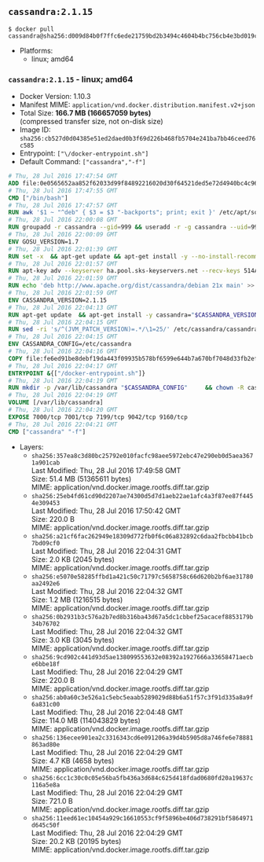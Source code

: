 ## `cassandra:2.1.15`

```console
$ docker pull cassandra@sha256:d009d84b0f7ffc6ede21759bd2b3494c4604b4bc756cb4e3bd019c6d9ce19a16
```

-	Platforms:
	-	linux; amd64

### `cassandra:2.1.15` - linux; amd64

-	Docker Version: 1.10.3
-	Manifest MIME: `application/vnd.docker.distribution.manifest.v2+json`
-	Total Size: **166.7 MB (166657059 bytes)**  
	(compressed transfer size, not on-disk size)
-	Image ID: `sha256:cb527d0d04385e51ed2daed0b3f69d226b468fb5704e241ba7bb46ceed76c585`
-	Entrypoint: `["\/docker-entrypoint.sh"]`
-	Default Command: `["cassandra","-f"]`

```dockerfile
# Thu, 28 Jul 2016 17:47:54 GMT
ADD file:0e0565652aa852f62033d99f84892216020d30f64521ded5e72d4940bc4c9697 in /
# Thu, 28 Jul 2016 17:47:55 GMT
CMD ["/bin/bash"]
# Thu, 28 Jul 2016 17:47:57 GMT
RUN awk '$1 ~ "^deb" { $3 = $3 "-backports"; print; exit }' /etc/apt/sources.list > /etc/apt/sources.list.d/backports.list
# Thu, 28 Jul 2016 22:00:08 GMT
RUN groupadd -r cassandra --gid=999 && useradd -r -g cassandra --uid=999 cassandra
# Thu, 28 Jul 2016 22:00:09 GMT
ENV GOSU_VERSION=1.7
# Thu, 28 Jul 2016 22:01:39 GMT
RUN set -x 	&& apt-get update && apt-get install -y --no-install-recommends ca-certificates wget && rm -rf /var/lib/apt/lists/* 	&& wget -O /usr/local/bin/gosu "https://github.com/tianon/gosu/releases/download/$GOSU_VERSION/gosu-$(dpkg --print-architecture)" 	&& wget -O /usr/local/bin/gosu.asc "https://github.com/tianon/gosu/releases/download/$GOSU_VERSION/gosu-$(dpkg --print-architecture).asc" 	&& export GNUPGHOME="$(mktemp -d)" 	&& gpg --keyserver ha.pool.sks-keyservers.net --recv-keys B42F6819007F00F88E364FD4036A9C25BF357DD4 	&& gpg --batch --verify /usr/local/bin/gosu.asc /usr/local/bin/gosu 	&& rm -r "$GNUPGHOME" /usr/local/bin/gosu.asc 	&& chmod +x /usr/local/bin/gosu 	&& gosu nobody true 	&& apt-get purge -y --auto-remove ca-certificates wget
# Thu, 28 Jul 2016 22:01:57 GMT
RUN apt-key adv --keyserver ha.pool.sks-keyservers.net --recv-keys 514A2AD631A57A16DD0047EC749D6EEC0353B12C
# Thu, 28 Jul 2016 22:01:59 GMT
RUN echo 'deb http://www.apache.org/dist/cassandra/debian 21x main' >> /etc/apt/sources.list.d/cassandra.list
# Thu, 28 Jul 2016 22:01:59 GMT
ENV CASSANDRA_VERSION=2.1.15
# Thu, 28 Jul 2016 22:04:13 GMT
RUN apt-get update 	&& apt-get install -y cassandra="$CASSANDRA_VERSION" 	&& rm -rf /var/lib/apt/lists/*
# Thu, 28 Jul 2016 22:04:15 GMT
RUN sed -ri 's/^(JVM_PATCH_VERSION)=.*/\1=25/' /etc/cassandra/cassandra-env.sh
# Thu, 28 Jul 2016 22:04:15 GMT
ENV CASSANDRA_CONFIG=/etc/cassandra
# Thu, 28 Jul 2016 22:04:16 GMT
COPY file:fe6ed91be8debf19da443f09935b578bf6599e644b7a670bf7048d33fb2efa9e in /docker-entrypoint.sh
# Thu, 28 Jul 2016 22:04:17 GMT
ENTRYPOINT &{["/docker-entrypoint.sh"]}
# Thu, 28 Jul 2016 22:04:19 GMT
RUN mkdir -p /var/lib/cassandra "$CASSANDRA_CONFIG" 	&& chown -R cassandra:cassandra /var/lib/cassandra "$CASSANDRA_CONFIG" 	&& chmod 777 /var/lib/cassandra "$CASSANDRA_CONFIG"
# Thu, 28 Jul 2016 22:04:19 GMT
VOLUME [/var/lib/cassandra]
# Thu, 28 Jul 2016 22:04:20 GMT
EXPOSE 7000/tcp 7001/tcp 7199/tcp 9042/tcp 9160/tcp
# Thu, 28 Jul 2016 22:04:21 GMT
CMD ["cassandra" "-f"]
```

-	Layers:
	-	`sha256:357ea8c3d80bc25792e010facfc98aee5972ebc47e290eb0d5aea3671a901cab`  
		Last Modified: Thu, 28 Jul 2016 17:49:58 GMT  
		Size: 51.4 MB (51365611 bytes)  
		MIME: application/vnd.docker.image.rootfs.diff.tar.gzip
	-	`sha256:25eb4fd61cd90d2207ae74300d5d7d1aeb22ae1afc4a3f87ee87f4454e309453`  
		Last Modified: Thu, 28 Jul 2016 17:50:42 GMT  
		Size: 220.0 B  
		MIME: application/vnd.docker.image.rootfs.diff.tar.gzip
	-	`sha256:a21cf6fac262949e18309d772fb0f6c06a832892c6daa2fbcbb41bcb7bd09cf0`  
		Last Modified: Thu, 28 Jul 2016 22:04:31 GMT  
		Size: 2.0 KB (2045 bytes)  
		MIME: application/vnd.docker.image.rootfs.diff.tar.gzip
	-	`sha256:e5070e58285ffbd1a421c50c71797c5658758c66d620b2bf6ae31780aa2492e6`  
		Last Modified: Thu, 28 Jul 2016 22:04:32 GMT  
		Size: 1.2 MB (1216515 bytes)  
		MIME: application/vnd.docker.image.rootfs.diff.tar.gzip
	-	`sha256:0b2931b3c576a2b7ed8b316ba43d67a5dc1cbbef25acacef8853179b34b76702`  
		Last Modified: Thu, 28 Jul 2016 22:04:32 GMT  
		Size: 3.0 KB (3045 bytes)  
		MIME: application/vnd.docker.image.rootfs.diff.tar.gzip
	-	`sha256:9cd902c441d93d5ae138099553632e08392a1927666a33658471aecbe6bbe18f`  
		Last Modified: Thu, 28 Jul 2016 22:04:29 GMT  
		Size: 220.0 B  
		MIME: application/vnd.docker.image.rootfs.diff.tar.gzip
	-	`sha256:ab0a60c3e526a1c5ebc5eaab5289029d88b6a51f57c3f91d335a8a9f6a831c00`  
		Last Modified: Thu, 28 Jul 2016 22:04:48 GMT  
		Size: 114.0 MB (114043829 bytes)  
		MIME: application/vnd.docker.image.rootfs.diff.tar.gzip
	-	`sha256:136ecee901ea2c3316343cd6e091206a39d4b5905d8a746fe6e78881863ad80e`  
		Last Modified: Thu, 28 Jul 2016 22:04:29 GMT  
		Size: 4.7 KB (4658 bytes)  
		MIME: application/vnd.docker.image.rootfs.diff.tar.gzip
	-	`sha256:6cc1c30c0c05e56ba5fb436a3d684c625d418fdad0680fd20a19637c116a5e8a`  
		Last Modified: Thu, 28 Jul 2016 22:04:29 GMT  
		Size: 721.0 B  
		MIME: application/vnd.docker.image.rootfs.diff.tar.gzip
	-	`sha256:11eed61ec10454a929c16610553cf9f5896be406d738291bf5864971d645c50f`  
		Last Modified: Thu, 28 Jul 2016 22:04:29 GMT  
		Size: 20.2 KB (20195 bytes)  
		MIME: application/vnd.docker.image.rootfs.diff.tar.gzip

